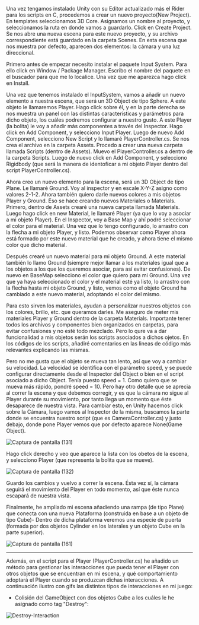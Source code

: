 Una vez tengamos instalado Unity con su Editor actualizado más el Rider para los scripts en C, procedemos a crear un nuevo proyecto(New Project).
En templates seleccionamos 3D Core. Asignamos un nombre al proyecto, y seleccionamos la ruta en donde vamos a guardarlo. Click en Create Project.
Se nos abre una nueva escena para este nuevo proyecto, y su archivo correspondiente está guardado en la carpeta Scenes. En esta escena que nos muestra por defecto, aparecen dos elementos: la cámara y una luz direccional.

Primero antes de empezar necesito instalar el paquete Input System. Para ello click en Window / Package Manager. Escribo el nombre del paquete en el buscador para que me lo localice. Una vez que me aparezca hago click en Install.

Una vez que tenemos instalado el InputSystem, vamos a añadir un nuevo elemento a nuestra escena, que será un 3D Object de tipo Sphere. A este objeto le llamaremos Player. Hago click sobre él, y en la parte derecha se nos muestra un panel con las distintas características y parámetros para dicho objeto, los cuáles podremos configurar a nuestro gusto. A este Player (la bolita) le voy a añadir más componentes a través del Inspector. Hago click en Add Component, y selecciono Input Player. Luego de nuevo Add Component, selecciono New Script y lo llamaré PlayerController.cs. Se nos crea el archivo en la carpeta Assets. Procedo a crear una nueva carpeta llamada Scripts (dentro de Assets). Muevo el PlayerController.cs a dentro de la carpeta Scripts. Luego de nuevo click en Add Component, y selecciono Rigidbody (que será la manera de identoficar a mi objeto Player dentro del script PlayerController.cs).

Ahora creo un nuevo elemento para la escena, será un 3D Object de tipo Plane. Le llamaré Ground. Voy al inspector y en escale X-Y-Z asigno como valores 2-1-2.
Ahora también quiero darle nuevos colores a mis objetos Player y Ground. Eso se hace creando nuevos Materiales o Materials. Primero, dentro de Assets crearé una nueva carpeta llamada Materials. Luego hago click en new Material, le llamaré Player (ya que lo voy a asociar a mi objeto Player). En el Inspector, voy a Base Map y ahí podré seleccionar el color para el material. Una vez que lo tengo configurado, lo arrastro con la flecha a mi objeto Player, y listo. Podemos observar como Player ahora está formado por este nuevo material que he creado, y ahora tiene el mismo color que dicho material.

Después crearé un nuevo material para mi objeto Ground. A este material también lo llamo Ground (siempre mejor llamar a los materiales igual que a los objetos a los que los queremos asociar, para así evitar confusiones). De nuevo en BaseMap selecciono el color que quiero para mi Ground. Una vez que ya haya seleccionado el color y el material esté ya listo, lo arrastro con la flecha hasta mi objeto Ground, y listo, vemos como el objeto Ground ha cambiado a este nuevo material, adoptando el color del mismo.

Para esto sirven los materiales, ayudan a personalizar nuestros objetos con los colores, brillo, etc. que queramos darles. Me aseguro de meter mis materiales Player y Ground dentro de la carpeta Materials. Importante tener todos los archivos y componentes bien organizados en carpetas, para evitar confusiones y no esté todo mezclado.
Pero lo qure va a dar funcionalidad a mis objetos serán los scripts asociados a dichos ojetos. En los códigos de los scripts, añadiré comentarios en las lineas de código más relevantes explicando las mismas.

Pero no me gusta que el objeto se mueva tan lento, así que voy a cambiar su velocidad. La velocidad se identifica con el parámetro speed, y se puede configurar directamente desde el Inspector del Object o bien en el script asociado a dicho Object. Tenía puesto speed = 1. Como quiero que se mueva más rápido, pondré speed = 10.
Pero hay otro detalle que se aprecia al correr la escena y que debemos corregir, y es que la cámara no sigue al Player durante su movimiento, por tanto llega un momento que éste desaparece de nuestra vista. Para cambiar esto, en Unity hacemos click sobre la Cámara, luego vamos al Inspector de la misma, buscamos la parte donde se encuentra nuestro script (que es CameraController.cs) y justo debajo, donde pone Player vemos que por defecto aparece None(Game Object).

![Captura de pantalla (131)](https://user-images.githubusercontent.com/32130215/220363751-50b0ff1a-805b-4062-9599-ab8405062d80.png)



Hago click derecho y veo que aparece la lista con los obetos de la escena, y selecciono Player (que representa la bolita que se mueve).

![Captura de pantalla (132)](https://user-images.githubusercontent.com/32130215/220363850-fa1a4eb4-bc04-4475-97f2-2a32791a594b.png)




Guardo los cambios y vuelvo a correr la escena. Ésta vez sí, la cámara seguirá el movimiento del Player en todo momento, así que éste nunca escapará de nuestra vista.


Finalmente, he ampliado mi escena añadiendo una rampa (de tipo Plane) que conecta con una nueva Plataforma (construida en base a un objeto de tipo Cube)-
Dentro de dicha plataforma veremos una especie de puerta (formada por dos objetos Cylinder en los laterales y un objeto Cube en la parte superior).

![Captura de pantalla (161)](https://user-images.githubusercontent.com/32130215/225726009-a6c95cc3-10b2-4a4a-8e2c-f637394d41af.png)


-------------------------------------------------------------------------------------------------------------------------------------------------------------

Además, en el script para el Player (PlayerController.cs) he añadido un método para gestionar las interacciones que pueda tener el Player con otros objetos que se encuentran en mi escena, y qué comportamiento adoptará el Player cuando se produzcan dichas interacciones.
A continuación ilustro con gifs las distintos tipos de interacciones en mi juego:

- Colisión del GameObject con dos objetos Cube a los cuáles le he asignado como tag "Destroy":

![Destroy-Interaction](https://user-images.githubusercontent.com/32130215/225727397-ee13519d-87dd-454f-91d7-6a5e316f00a7.gif)

